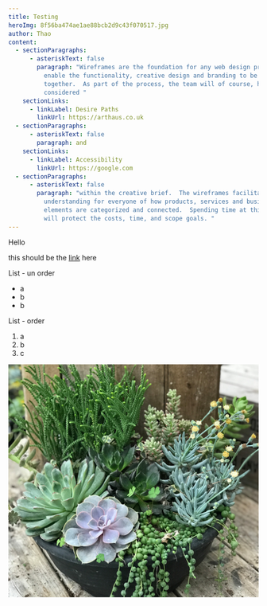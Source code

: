 ```yaml
---
title: Testing
heroImg: 8f56ba474ae1ae88bcb2d9c43f070517.jpg
author: Thao
content:
  - sectionParagraphs:
      - asteriskText: false
        paragraph: "Wireframes are the foundation for any web design projects, they
          enable the functionality, creative design and branding to be addressed
          together.  As part of the process, the team will of course, have
          considered "
    sectionLinks:
      - linkLabel: Desire Paths
        linkUrl: https://arthaus.co.uk
  - sectionParagraphs:
      - asteriskText: false
        paragraph: and
    sectionLinks:
      - linkLabel: Accessibility
        linkUrl: https://google.com
  - sectionParagraphs:
      - asteriskText: false
        paragraph: "within the creative brief.  The wireframes facilitate an early
          understanding for everyone of how products, services and business
          elements are categorized and connected.  Spending time at this stage
          will protect the costs, time, and scope goals. "
---
```

Hello

this should be the [link](https://www.arthaus.co.uk) here 

List - un order

* a
* b
* b

List - order

1. a
2. b
3. c

![plants](altums-succulent-planter-1.jpg "Plants")